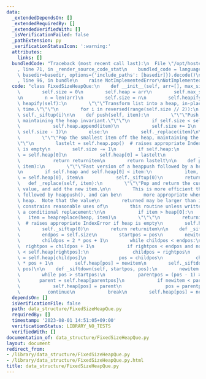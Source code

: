 ```yaml
---
data:
  _extendedDependsOn: []
  _extendedRequiredBy: []
  _extendedVerifiedWith: []
  _isVerificationFailed: false
  _pathExtension: py
  _verificationStatusIcon: ':warning:'
  attributes:
    links: []
  bundledCode: "Traceback (most recent call last):\n  File \"/opt/hostedtoolcache/PyPy/3.7.13/x64/site-packages/onlinejudge_verify/documentation/build.py\"\
    , line 71, in _render_source_code_stat\n    bundled_code = language.bundle(stat.path,\
    \ basedir=basedir, options={'include_paths': [basedir]}).decode()\n  File \"/opt/hostedtoolcache/PyPy/3.7.13/x64/site-packages/onlinejudge_verify/languages/python.py\"\
    , line 96, in bundle\n    raise NotImplementedError\nNotImplementedError\n"
  code: "class FixedSizeHeapQue:\n    def __init__(self, arr=[], max_size=10**8):\n\
    \        self.size = 0\n        self.heap = arr\n        self.max_size = max_size\n\
    \n        n = len(arr)\n        self.size = n\n        self.heapify()\n\n    def\
    \ heapify(self):\n        \"\"\"Transform list into a heap, in-place, in O(len(x))\
    \ time.\"\"\"\n        for i in reversed(range(self.size // 2)):\n           \
    \ self._siftup(i)\n\n    def push(self, item):\n        \"\"\"Push item onto heap,\
    \ maintaining the heap invariant.\"\"\"\n        if self.size < self.max_size:\n\
    \            self.heap.append(item)\n            self.size += 1\n            self._siftdown(0,\
    \ self.size - 1)\n        else:\n            self._replace(item)\n\n    def pop(self):\n\
    \        \"\"\"Pop the smallest item off the heap, maintaining the heap invariant.\"\
    \"\"\n        lastelt = self.heap.pop()  # raises appropriate IndexError if heap\
    \ is empty\n        self.size -= 1\n        if self.heap:\n            returnitem\
    \ = self.heap[0]\n            self.heap[0] = lastelt\n            _siftup(0)\n\
    \            return returnitem\n        return lastelt\n\n    def pushpop(self,\
    \ item):\n        \"\"\"Fast version of a heappush followed by a heappop.\"\"\"\
    \n        if self.heap and self.heap[0] < item:\n            item, self.heap[0]\
    \ = self.heap[0], item\n            self._siftup(0)\n        return item\n\n \
    \   def _replace(self, item):\n        \"\"\"Pop and return the current smallest\
    \ value, and add the new item.\n\n        This is more efficient than heappop()\
    \ followed by heappush(), and can be\n        more appropriate when using a fixed-size\
    \ heap.  Note that the value\n        returned may be larger than item!  That\
    \ constrains reasonable uses of\n        this routine unless written as part of\
    \ a conditional replacement:\n\n            if item > heap[0]:\n             \
    \   item = heapreplace(heap, item)\n        \"\"\"\n        returnitem = self.heap[0]\
    \  # raises appropriate IndexError if heap is empty\n        self.heap[0] = item\n\
    \        self._siftup(0)\n        return returnitem\n\n    def _siftup(self, pos):\n\
    \        endpos = self.size\n        startpos = pos\n        newitem = self.heap[pos]\n\
    \        childpos = 2 * pos + 1\n        while childpos < endpos:\n          \
    \  rightpos = childpos + 1\n            if rightpos < endpos and not self.heap[childpos]\
    \ < self.heap[rightpos]:\n                childpos = rightpos\n            self.heap[pos]\
    \ = self.heap[childpos]\n            pos = childpos\n            childpos = 2\
    \ * pos + 1\n        self.heap[pos] = newitem\n        self._siftdown(startpos,\
    \ pos)\n\n    def _siftdown(self, startpos, pos):\n        newitem = self.heap[pos]\n\
    \        while pos > startpos:\n            parentpos = (pos - 1) >> 1\n     \
    \       parent = self.heap[parentpos]\n            if newitem < parent:\n    \
    \            self.heap[pos] = parent\n                pos = parentpos\n      \
    \          continue\n            break\n        self.heap[pos] = newitem\n"
  dependsOn: []
  isVerificationFile: false
  path: data_structure/FixedSizeHeapQue.py
  requiredBy: []
  timestamp: '2023-08-01 14:51:05+09:00'
  verificationStatus: LIBRARY_NO_TESTS
  verifiedWith: []
documentation_of: data_structure/FixedSizeHeapQue.py
layout: document
redirect_from:
- /library/data_structure/FixedSizeHeapQue.py
- /library/data_structure/FixedSizeHeapQue.py.html
title: data_structure/FixedSizeHeapQue.py
---
```


